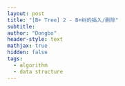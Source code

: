 ```yaml
---
layout: post
title: "[B+ Tree] 2 - B+树的插入/删除"
subtitle: 
author: "Dongbo"
header-style: text
mathjax: true
hidden: false
tags:
  - algorithm
  - data structure
---
```





